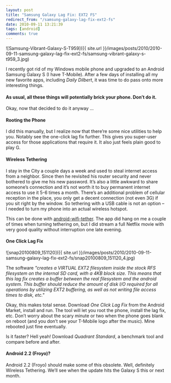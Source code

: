 ```yaml
---
layout: post
title: "Samsung Galaxy Lag Fix: EXT2 FS"
redirect_from: "/samsung-galaxy-lag-fix-ext2-fs"
date: 2010-09-11 13:21:39
tags: [android]
comments: true
---
```


![Samsung-Vibrant-Galaxy-S-T959]({{ site.url }}/images/posts/2010/2010-09-11-samsung-galaxy-lag-fix-ext2-fs/samsung-vibrant-galaxy-s-t959_3.jpg)

I recently got rid of my Windows mobile phone and upgraded to an Android Samsung Galaxy S (I have T-Mobile). After a few days of installing all my new favorite apps, including _Daily Dilbert_, it was time to do pass onto more interesting things.

#### As usual, all these things will potentially brick your phone. Don’t do it.

Okay, now that decided to do it anyway ...

#### Rooting the Phone

I did this manually, but I realize now that there’re some nice utilities to help you. Notably see the one-click lag fix further. This gives you super-user access for those applications that require it. It also just feels plain good to play G.

#### Wireless Tethering

I stay in the City a couple days a week and used to steal internet access from a neighbor. Since then he revisited his router security and never bothered to give me his new password. It’s also a little awkward to share someone’s connection and it’s not worth it to buy permanent internet access to use it 5-6 times a month. There’s an additional problem of cellular reception in the place, you only get a decent connection (not even 3G) if you sit right by the window. So tethering with a USB cable is not an option – I needed to turn my phone into an actual wireless hotspot.

This can be done with [android-wifi-tether](http://code.google.com/p/android-wifi-tether). The app did hang on me a couple of times when turning tethering on, but I did stream a full Netflix movie with very good quality without interruption one late evening.

#### One Click Lag Fix

![snap20100809_151120]({{ site.url }}/images/posts/2010/2010-09-11-samsung-galaxy-lag-fix-ext2-fs/snap20100809_151120_4.jpg)

The software _"creates a VIRTUAL EXT2 filesystem inside the stock RFS filesystem on the internal SD card, with a 4KB block size. This means that this lag fix creates a buffer between the real filesystem and the android system. This buffer should reduce the amount of disk I/O required for all operations by utilizing EXT2 buffering, as well as not writing file access times to disk, etc."_

Okay, this makes total sense. Download _One Click Lag Fix_ from the Android Market, install and run. The tool will let you root the phone, install the lag fix, etc. Don’t worry about the scary minute or two when the phone goes blank on reboot (and you don’t see your T-Mobile logo after the music). Mine rebooted just fine eventually.

Is it faster? Hell yeah! Download _Quadrant Standard_, a benchmark tool and compare before and after.

#### Android 2.2 (Froyo)?

Android 2.2 (Froyo) should make some of this obsolete. Well, definitely Wireless Tethering. We’ll see when the update hits the Galaxy S this or next month.

